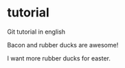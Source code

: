 tutorial
========

Git tutorial in english

Bacon and rubber ducks are awesome!

I want more rubber ducks for easter.
